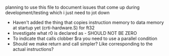 planning to use this file to document issues that come up during development/testing which i just need to jot down

- Haven't added the thing that copies instruction memory to data memory at startup yet (crti-hardware.S) for ft32
- Investigate what r0 is declared as - SHOULD NOT BE ZERO
- To indicate that calls clobber $ra you need to use a parallel condition
- Should we make return and call simpler? Like corresponding to the actual instructions?